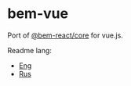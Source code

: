# bem-vue

Port of [@bem-react/core](https://github.com/bem/bem-react/) for vue.js.

Readme lang:
- [Eng](https://github.com//sp1ker/bem-vue/blob/v0.1.7/README.en.md)
- [Rus](https://github.com//sp1ker/bem-vue/blob/v0.1.7/README.ru.md)
